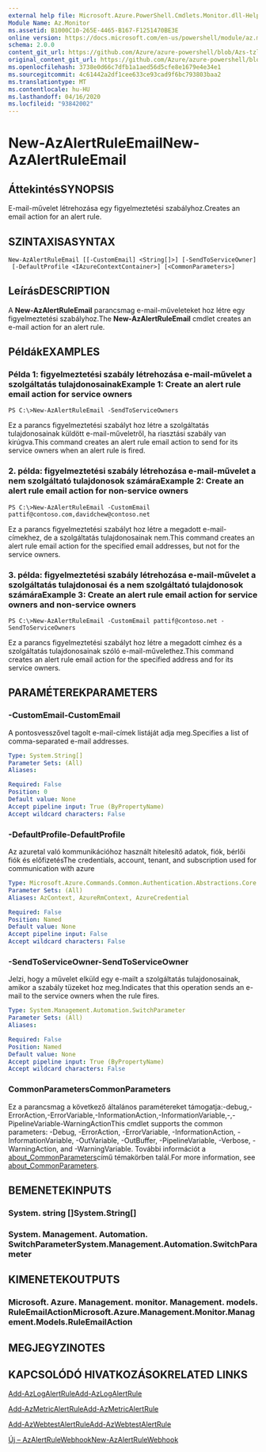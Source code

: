 ```yaml
---
external help file: Microsoft.Azure.PowerShell.Cmdlets.Monitor.dll-Help.xml
Module Name: Az.Monitor
ms.assetid: B1000C10-265E-4465-B167-F1251470BE3E
online version: https://docs.microsoft.com/en-us/powershell/module/az.monitor/new-azalertruleemail
schema: 2.0.0
content_git_url: https://github.com/Azure/azure-powershell/blob/Azs-tzl/src/Monitor/Monitor/help/New-AzAlertRuleEmail.md
original_content_git_url: https://github.com/Azure/azure-powershell/blob/Azs-tzl/src/Monitor/Monitor/help/New-AzAlertRuleEmail.md
ms.openlocfilehash: 3738e0d66c7dfb1a1aed56d5cfe8e1679e4e34e1
ms.sourcegitcommit: 4c61442a2df1cee633ce93cad9f6bc793803baa2
ms.translationtype: MT
ms.contentlocale: hu-HU
ms.lasthandoff: 04/16/2020
ms.locfileid: "93842002"
---
```

# <span data-ttu-id="ffcd7-101">New-AzAlertRuleEmail</span><span class="sxs-lookup"><span data-stu-id="ffcd7-101">New-AzAlertRuleEmail</span></span>

## <span data-ttu-id="ffcd7-102">Áttekintés</span><span class="sxs-lookup"><span data-stu-id="ffcd7-102">SYNOPSIS</span></span>
<span data-ttu-id="ffcd7-103">E-mail-művelet létrehozása egy figyelmeztetési szabályhoz.</span><span class="sxs-lookup"><span data-stu-id="ffcd7-103">Creates an email action for an alert rule.</span></span>

## <span data-ttu-id="ffcd7-104">SZINTAXISA</span><span class="sxs-lookup"><span data-stu-id="ffcd7-104">SYNTAX</span></span>

```
New-AzAlertRuleEmail [[-CustomEmail] <String[]>] [-SendToServiceOwner]
 [-DefaultProfile <IAzureContextContainer>] [<CommonParameters>]
```

## <span data-ttu-id="ffcd7-105">Leírás</span><span class="sxs-lookup"><span data-stu-id="ffcd7-105">DESCRIPTION</span></span>
<span data-ttu-id="ffcd7-106">A **New-AzAlertRuleEmail** parancsmag e-mail-műveleteket hoz létre egy figyelmeztetési szabályhoz.</span><span class="sxs-lookup"><span data-stu-id="ffcd7-106">The **New-AzAlertRuleEmail** cmdlet creates an e-mail action for an alert rule.</span></span>

## <span data-ttu-id="ffcd7-107">Példák</span><span class="sxs-lookup"><span data-stu-id="ffcd7-107">EXAMPLES</span></span>

### <span data-ttu-id="ffcd7-108">Példa 1: figyelmeztetési szabály létrehozása e-mail-művelet a szolgáltatás tulajdonosainak</span><span class="sxs-lookup"><span data-stu-id="ffcd7-108">Example 1: Create an alert rule email action for service owners</span></span>
```
PS C:\>New-AzAlertRuleEmail -SendToServiceOwners
```

<span data-ttu-id="ffcd7-109">Ez a parancs figyelmeztetési szabályt hoz létre a szolgáltatás tulajdonosainak küldött e-mail-műveletről, ha riasztási szabály van kirúgva.</span><span class="sxs-lookup"><span data-stu-id="ffcd7-109">This command creates an alert rule email action to send for its service owners when an alert rule is fired.</span></span>

### <span data-ttu-id="ffcd7-110">2. példa: figyelmeztetési szabály létrehozása e-mail-művelet a nem szolgáltató tulajdonosok számára</span><span class="sxs-lookup"><span data-stu-id="ffcd7-110">Example 2: Create an alert rule email action for non-service owners</span></span>
```
PS C:\>New-AzAlertRuleEmail -CustomEmail pattif@contoso.com,davidchew@contoso.net
```

<span data-ttu-id="ffcd7-111">Ez a parancs figyelmeztetési szabályt hoz létre a megadott e-mail-címekhez, de a szolgáltatás tulajdonosainak nem.</span><span class="sxs-lookup"><span data-stu-id="ffcd7-111">This command creates an alert rule email action for the specified email addresses, but not for the service owners.</span></span>

### <span data-ttu-id="ffcd7-112">3. példa: figyelmeztetési szabály létrehozása e-mail-művelet a szolgáltatás tulajdonosai és a nem szolgáltató tulajdonosok számára</span><span class="sxs-lookup"><span data-stu-id="ffcd7-112">Example 3: Create an alert rule email action for service owners and non-service owners</span></span>
```
PS C:\>New-AzAlertRuleEmail -CustomEmail pattif@contoso.net -SendToServiceOwners
```

<span data-ttu-id="ffcd7-113">Ez a parancs figyelmeztetési szabályt hoz létre a megadott címhez és a szolgáltatás tulajdonosainak szóló e-mail-művelethez.</span><span class="sxs-lookup"><span data-stu-id="ffcd7-113">This command creates an alert rule email action for the specified address and for its service owners.</span></span>

## <span data-ttu-id="ffcd7-114">PARAMÉTEREK</span><span class="sxs-lookup"><span data-stu-id="ffcd7-114">PARAMETERS</span></span>

### <span data-ttu-id="ffcd7-115">-CustomEmail</span><span class="sxs-lookup"><span data-stu-id="ffcd7-115">-CustomEmail</span></span>
<span data-ttu-id="ffcd7-116">A pontosvesszővel tagolt e-mail-címek listáját adja meg.</span><span class="sxs-lookup"><span data-stu-id="ffcd7-116">Specifies a list of comma-separated e-mail addresses.</span></span>

```yaml
Type: System.String[]
Parameter Sets: (All)
Aliases:

Required: False
Position: 0
Default value: None
Accept pipeline input: True (ByPropertyName)
Accept wildcard characters: False
```

### <span data-ttu-id="ffcd7-117">-DefaultProfile</span><span class="sxs-lookup"><span data-stu-id="ffcd7-117">-DefaultProfile</span></span>
<span data-ttu-id="ffcd7-118">Az azuretal való kommunikációhoz használt hitelesítő adatok, fiók, bérlői fiók és előfizetés</span><span class="sxs-lookup"><span data-stu-id="ffcd7-118">The credentials, account, tenant, and subscription used for communication with azure</span></span>

```yaml
Type: Microsoft.Azure.Commands.Common.Authentication.Abstractions.Core.IAzureContextContainer
Parameter Sets: (All)
Aliases: AzContext, AzureRmContext, AzureCredential

Required: False
Position: Named
Default value: None
Accept pipeline input: False
Accept wildcard characters: False
```

### <span data-ttu-id="ffcd7-119">-SendToServiceOwner</span><span class="sxs-lookup"><span data-stu-id="ffcd7-119">-SendToServiceOwner</span></span>
<span data-ttu-id="ffcd7-120">Jelzi, hogy a művelet elküld egy e-mailt a szolgáltatás tulajdonosainak, amikor a szabály tüzeket hoz meg.</span><span class="sxs-lookup"><span data-stu-id="ffcd7-120">Indicates that this operation sends an e-mail to the service owners when the rule fires.</span></span>

```yaml
Type: System.Management.Automation.SwitchParameter
Parameter Sets: (All)
Aliases:

Required: False
Position: Named
Default value: None
Accept pipeline input: True (ByPropertyName)
Accept wildcard characters: False
```

### <span data-ttu-id="ffcd7-121">CommonParameters</span><span class="sxs-lookup"><span data-stu-id="ffcd7-121">CommonParameters</span></span>
<span data-ttu-id="ffcd7-122">Ez a parancsmag a következő általános paramétereket támogatja:-debug,-ErrorAction,-ErrorVariable,-InformationAction,-InformationVariable,-,-PipelineVariable-WarningAction</span><span class="sxs-lookup"><span data-stu-id="ffcd7-122">This cmdlet supports the common parameters: -Debug, -ErrorAction, -ErrorVariable, -InformationAction, -InformationVariable, -OutVariable, -OutBuffer, -PipelineVariable, -Verbose, -WarningAction, and -WarningVariable.</span></span> <span data-ttu-id="ffcd7-123">További információt a [about_CommonParameters](http://go.microsoft.com/fwlink/?LinkID=113216)című témakörben talál.</span><span class="sxs-lookup"><span data-stu-id="ffcd7-123">For more information, see [about_CommonParameters](http://go.microsoft.com/fwlink/?LinkID=113216).</span></span>

## <span data-ttu-id="ffcd7-124">BEMENETEK</span><span class="sxs-lookup"><span data-stu-id="ffcd7-124">INPUTS</span></span>

### <span data-ttu-id="ffcd7-125">System. string []</span><span class="sxs-lookup"><span data-stu-id="ffcd7-125">System.String[]</span></span>

### <span data-ttu-id="ffcd7-126">System. Management. Automation. SwitchParameter</span><span class="sxs-lookup"><span data-stu-id="ffcd7-126">System.Management.Automation.SwitchParameter</span></span>

## <span data-ttu-id="ffcd7-127">KIMENETEK</span><span class="sxs-lookup"><span data-stu-id="ffcd7-127">OUTPUTS</span></span>

### <span data-ttu-id="ffcd7-128">Microsoft. Azure. Management. monitor. Management. models. RuleEmailAction</span><span class="sxs-lookup"><span data-stu-id="ffcd7-128">Microsoft.Azure.Management.Monitor.Management.Models.RuleEmailAction</span></span>

## <span data-ttu-id="ffcd7-129">MEGJEGYZI</span><span class="sxs-lookup"><span data-stu-id="ffcd7-129">NOTES</span></span>

## <span data-ttu-id="ffcd7-130">KAPCSOLÓDÓ HIVATKOZÁSOK</span><span class="sxs-lookup"><span data-stu-id="ffcd7-130">RELATED LINKS</span></span>

[<span data-ttu-id="ffcd7-131">Add-AzLogAlertRule</span><span class="sxs-lookup"><span data-stu-id="ffcd7-131">Add-AzLogAlertRule</span></span>](./Add-AzLogAlertRule.md)

[<span data-ttu-id="ffcd7-132">Add-AzMetricAlertRule</span><span class="sxs-lookup"><span data-stu-id="ffcd7-132">Add-AzMetricAlertRule</span></span>](./Add-AzMetricAlertRule.md)

[<span data-ttu-id="ffcd7-133">Add-AzWebtestAlertRule</span><span class="sxs-lookup"><span data-stu-id="ffcd7-133">Add-AzWebtestAlertRule</span></span>](./Add-AzWebtestAlertRule.md)

[<span data-ttu-id="ffcd7-134">Új – AzAlertRuleWebhook</span><span class="sxs-lookup"><span data-stu-id="ffcd7-134">New-AzAlertRuleWebhook</span></span>](./New-AzAlertRuleWebhook.md)


